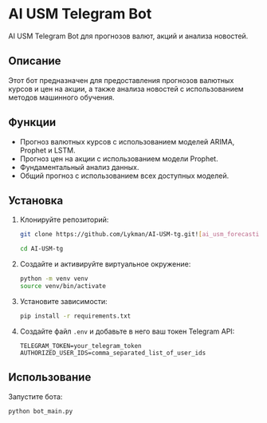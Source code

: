 # AI USM Telegram Bot

AI USM Telegram Bot для прогнозов валют, акций и анализа новостей.

## Описание

Этот бот предназначен для предоставления прогнозов валютных курсов и цен на акции, а также анализа новостей с использованием методов машинного обучения.

## Функции

- Прогноз валютных курсов с использованием моделей ARIMA, Prophet и LSTM.
- Прогноз цен на акции с использованием модели Prophet.
- Фундаментальный анализ данных.
- Общий прогноз с использованием всех доступных моделей.

## Установка

1. Клонируйте репозиторий:
    ```bash
    git clone https://github.com/Lykman/AI-USM-tg.git![ai_usm_forecasting](https://github.com/user-attachments/assets/f494c6ff-dfce-493e-baa9-fea7aa6c6bd1)

    cd AI-USM-tg
    ```

2. Создайте и активируйте виртуальное окружение:
    ```bash
    python -m venv venv
    source venv/bin/activate
    ```

3. Установите зависимости:
    ```bash
    pip install -r requirements.txt
    ```

4. Создайте файл `.env` и добавьте в него ваш токен Telegram API:
    ```
    TELEGRAM_TOKEN=your_telegram_token
    AUTHORIZED_USER_IDS=comma_separated_list_of_user_ids
    ```

## Использование

Запустите бота:
```bash
python bot_main.py
